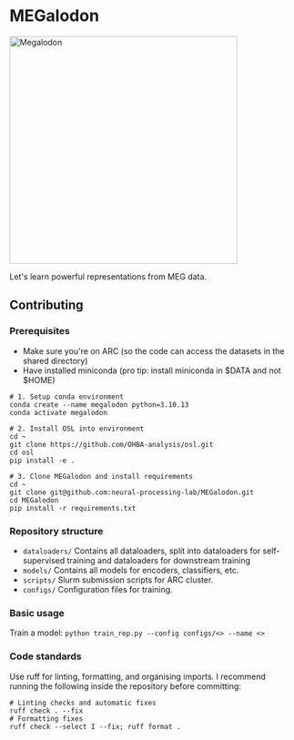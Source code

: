 # MEGalodon
<img src="https://i.imgur.com/tvJLJ1X.png" alt="Megalodon" width="400"/>


Let's learn powerful representations from MEG data.

## Contributing

### Prerequisites
- Make sure you're on ARC (so the code can access the datasets in the shared directory)
- Have installed miniconda (pro tip: install miniconda in $DATA and not $HOME)

```
# 1. Setup conda environment
conda create --name megalodon python=3.10.13
conda activate megalodon

# 2. Install OSL into environment
cd ~
git clone https://github.com/OHBA-analysis/osl.git
cd osl
pip install -e .

# 3. Clone MEGalodon and install requirements
cd ~
git clone git@github.com:neural-processing-lab/MEGalodon.git
cd MEGalodon
pip install -r requirements.txt
```

### Repository structure
- `dataloaders/` Contains all dataloaders, split into dataloaders for self-supervised training and dataloaders for downstream training
- `models/` Contains all models for encoders, classifiers, etc.
- `scripts/` Slurm submission scripts for ARC cluster.
- `configs/` Configuration files for training.

### Basic usage
Train a model:
`python train_rep.py --config configs/<> --name <>`

### Code standards
Use ruff for linting, formatting, and organising imports. I recommend running the following inside the repository before committing:
```
# Linting checks and automatic fixes
ruff check . --fix
# Formatting fixes
ruff check --select I --fix; ruff format .
```